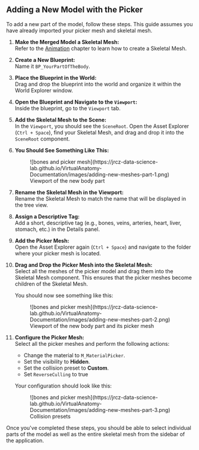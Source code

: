 ## Adding a New Model with the Picker

To add a new part of the model, follow these steps. This guide assumes you have already imported your picker mesh and skeletal mesh.

1. **Make the Merged Model a Skeletal Mesh:**  
   Refer to the [Animation](tions.md) chapter to learn how to create a Skeletal Mesh.

2. **Create a New Blueprint:**  
   Name it `BP_YourPartOfTheBody`.

3. **Place the Blueprint in the World:**  
   Drag and drop the blueprint into the world and organize it within the World Explorer window.

4. **Open the Blueprint and Navigate to the `Viewport`:**  
   Inside the blueprint, go to the `Viewport` tab.

5. **Add the Skeletal Mesh to the Scene:**  
   In the `Viewport`, you should see the `SceneRoot`. Open the Asset Explorer (`Ctrl + Space`), find your Skeletal Mesh, and drag and drop it into the `SceneRoot` component.

6. **You Should See Something Like This:**

    <figure markdown="span">
    ![bones and picker mesh](https://jrcz-data-science-lab.github.io/VirtualAnatomy-Documentation/images/adding-new-meshes-part-1.png) <figcaption>Viewport of the new body part</figcaption>
   </figure>

7. **Rename the Skeletal Mesh in the Viewport:**  
   Rename the Skeletal Mesh to match the name that will be displayed in the tree view.

8. **Assign a Descriptive Tag:**  
   Add a short, descriptive tag (e.g., bones, veins, arteries, heart, liver, stomach, etc.) in the Details panel.

9. **Add the Picker Mesh:**  
   Open the Asset Explorer again (`Ctrl + Space`) and navigate to the folder where your picker mesh is located.

10. **Drag and Drop the Picker Mesh into the Skeletal Mesh:**  
    Select all the meshes of the picker model and drag them into the Skeletal Mesh component. This ensures that the picker meshes become children of the Skeletal Mesh.

    You should now see something like this:

    <figure markdown="span">
      ![bones and picker mesh](https://jrcz-data-science-lab.github.io/VirtualAnatomy-Documentation/images/adding-new-meshes-part-2.png) <figcaption>Viewport of the new body part and its picker mesh</figcaption>
    </figure>

11. **Configure the Picker Mesh:**  
    Select all the picker meshes and perform the following actions:
    - Change the material to `M_MaterialPicker`.
    - Set the visibility to **Hidden**.
    - Set the collision preset to **Custom**.
    - Set `ReverseCulling` to true 

    Your configuration should look like this:

    <figure markdown="span">
      ![bones and picker mesh](https://jrcz-data-science-lab.github.io/VirtualAnatomy-Documentation/images/adding-new-meshes-part-3.png) <figcaption>Collision presets</figcaption>
    </figure>

Once you've completed these steps, you should be able to select individual parts of the model as well as the entire skeletal mesh from the sidebar of the application.
